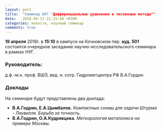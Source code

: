 ```yaml
---
layout: post
title:  "Семинар НУГ "Дифференциальные уравнения и численные методы""
date:   2016-04-11 21:15:48 +0300
categories: новости, научный семинар
comments: true
---
```


**19 апреля** 2016г. в **15:10** в кампусе на Кочновском пер. **ауд. 501** состоится очередное заседание научно-исследовательского семинара в рамках НУГ.

### Руководитель:

д.ф.-м.н. проф. ВШЭ, вед. н. сотр. Гидрометцентра РФ В.А.Гордин

### Доклады

На семинаре будут представлены два доклада:

+ **В.А.Годрин, Е.А.Цымбалов.** _Компактные схемы для задачи Штурма - Лиувилля. Борьба за точность._
+ **В.А.Годрин, О.А.Кудрявцева.** _Метеорология мегаполиса на примере Москвы._